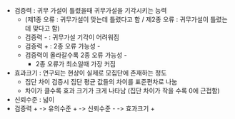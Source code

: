 - 검증력 : 귀무 가설이 틀렸을때 귀무가설을 기각시키는 능력
	- (제1종 오류 : 귀무가설이 맞는데 틀렸다고 함 / 제2종 오류 : 귀무가설이 틀렸는데 맞다고 함)
	- 검증력 - : 귀무가설 기각이 어려워짐
	- 검증력 + : 2종 오류 가능성 -
	- 검증력이 올라갈수록 2종 오류 가능성 -
		- 2종 오류가 최소일때 가장 커짐
- 효과크기 : 연구되는 현상이 실제로 모집단에 존재하는 정도
	- 집단 차이 검증시 집단 평균 값들의 차이를 표준편차로 나눔
	- 차이가 클수록 효과 크기가 크게 나타남 (집단 차이가 작을 수록 0에 근접함)
- 신뢰수준 : 넓이
- 검증력 +
	-> 유의수준 +
	-> 신뢰수준 -
	-> 효과크기 +
